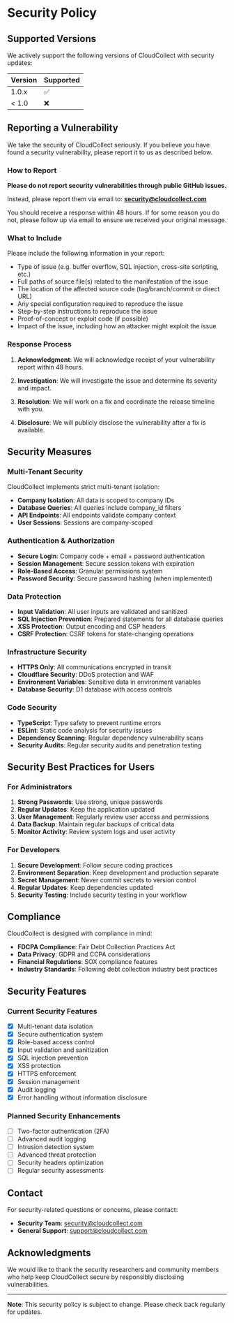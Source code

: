 # Security Policy

## Supported Versions

We actively support the following versions of CloudCollect with security updates:

| Version | Supported          |
| ------- | ------------------ |
| 1.0.x   | :white_check_mark: |
| < 1.0   | :x:                |

## Reporting a Vulnerability

We take the security of CloudCollect seriously. If you believe you have found a security vulnerability, please report it to us as described below.

### How to Report

**Please do not report security vulnerabilities through public GitHub issues.**

Instead, please report them via email to: **security@cloudcollect.com**

You should receive a response within 48 hours. If for some reason you do not, please follow up via email to ensure we received your original message.

### What to Include

Please include the following information in your report:

- Type of issue (e.g. buffer overflow, SQL injection, cross-site scripting, etc.)
- Full paths of source file(s) related to the manifestation of the issue
- The location of the affected source code (tag/branch/commit or direct URL)
- Any special configuration required to reproduce the issue
- Step-by-step instructions to reproduce the issue
- Proof-of-concept or exploit code (if possible)
- Impact of the issue, including how an attacker might exploit the issue

### Response Process

1. **Acknowledgment**: We will acknowledge receipt of your vulnerability report within 48 hours.

2. **Investigation**: We will investigate the issue and determine its severity and impact.

3. **Resolution**: We will work on a fix and coordinate the release timeline with you.

4. **Disclosure**: We will publicly disclose the vulnerability after a fix is available.

## Security Measures

### Multi-Tenant Security

CloudCollect implements strict multi-tenant isolation:

- **Company Isolation**: All data is scoped to company IDs
- **Database Queries**: All queries include company_id filters
- **API Endpoints**: All endpoints validate company context
- **User Sessions**: Sessions are company-scoped

### Authentication & Authorization

- **Secure Login**: Company code + email + password authentication
- **Session Management**: Secure session tokens with expiration
- **Role-Based Access**: Granular permissions system
- **Password Security**: Secure password hashing (when implemented)

### Data Protection

- **Input Validation**: All user inputs are validated and sanitized
- **SQL Injection Prevention**: Prepared statements for all database queries
- **XSS Protection**: Output encoding and CSP headers
- **CSRF Protection**: CSRF tokens for state-changing operations

### Infrastructure Security

- **HTTPS Only**: All communications encrypted in transit
- **Cloudflare Security**: DDoS protection and WAF
- **Environment Variables**: Sensitive data in environment variables
- **Database Security**: D1 database with access controls

### Code Security

- **TypeScript**: Type safety to prevent runtime errors
- **ESLint**: Static code analysis for security issues
- **Dependency Scanning**: Regular dependency vulnerability scans
- **Security Audits**: Regular security audits and penetration testing

## Security Best Practices for Users

### For Administrators

1. **Strong Passwords**: Use strong, unique passwords
2. **Regular Updates**: Keep the application updated
3. **User Management**: Regularly review user access and permissions
4. **Data Backup**: Maintain regular backups of critical data
5. **Monitor Activity**: Review system logs and user activity

### For Developers

1. **Secure Development**: Follow secure coding practices
2. **Environment Separation**: Keep development and production separate
3. **Secret Management**: Never commit secrets to version control
4. **Regular Updates**: Keep dependencies updated
5. **Security Testing**: Include security testing in your workflow

## Compliance

CloudCollect is designed with compliance in mind:

- **FDCPA Compliance**: Fair Debt Collection Practices Act
- **Data Privacy**: GDPR and CCPA considerations
- **Financial Regulations**: SOX compliance features
- **Industry Standards**: Following debt collection industry best practices

## Security Features

### Current Security Features

- [x] Multi-tenant data isolation
- [x] Secure authentication system
- [x] Role-based access control
- [x] Input validation and sanitization
- [x] SQL injection prevention
- [x] XSS protection
- [x] HTTPS enforcement
- [x] Session management
- [x] Audit logging
- [x] Error handling without information disclosure

### Planned Security Enhancements

- [ ] Two-factor authentication (2FA)
- [ ] Advanced audit logging
- [ ] Intrusion detection system
- [ ] Advanced threat protection
- [ ] Security headers optimization
- [ ] Regular security assessments

## Contact

For security-related questions or concerns, please contact:

- **Security Team**: security@cloudcollect.com
- **General Support**: support@cloudcollect.com

## Acknowledgments

We would like to thank the security researchers and community members who help keep CloudCollect secure by responsibly disclosing vulnerabilities.

---

**Note**: This security policy is subject to change. Please check back regularly for updates.